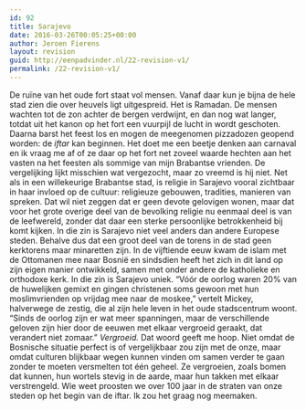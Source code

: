 ```yaml
---
id: 92
title: Sarajevo
date: 2016-03-26T00:05:25+00:00
author: Jeroen Fierens
layout: revision
guid: http://eenpadvinder.nl/22-revision-v1/
permalink: /22-revision-v1/
---
```

De ruïne van het oude fort staat vol mensen. Vanaf daar kun je bijna de hele stad zien die over heuvels ligt uitgespreid. Het is Ramadan. De mensen wachten tot de zon achter de bergen verdwijnt, en dan nog wat langer, totdat uit het kanon op het fort een vuurpijl de lucht in wordt geschoten. Daarna barst het feest los en mogen de meegenomen pizzadozen geopend worden: de *iftar* kan beginnen. Het doet me een beetje denken aan carnaval en ik vraag me af of ze daar op het fort net zoveel waarde hechten aan het vasten na het feesten als sommige van mijn Brabantse vrienden. De vergelijking lijkt misschien wat vergezocht, maar zo vreemd is hij niet. Net als in een willekeurige Brabantse stad, is religie in Sarajevo vooral zichtbaar in haar invloed op de cultuur: religieuze gebouwen, tradities, manieren van spreken. Dat wil niet zeggen dat er geen devote gelovigen wonen, maar dat voor het grote overige deel van de bevolking religie nu eenmaal deel is van de leefwereld, zonder dat daar een sterke persoonlijke betrokkenheid bij komt kijken. In die zin is Sarajevo niet veel anders dan andere Europese steden. Behalve dus dat een groot deel van de torens in de stad geen kerktorens maar minaretten zijn. In de vijftiende eeuw kwam de islam met de Ottomanen mee naar Bosnië en sindsdien heeft het zich in dit land op zijn eigen manier ontwikkeld, samen met onder andere de katholieke en orthodoxe kerk. In die zin is Sarajevo uniek. “Vóór de oorlog waren 20% van de huwelijken gemixt en gingen christenen soms gewoon met hun moslimvrienden op vrijdag mee naar de moskee,” vertelt Mickey, halverwege de zestig, die al zijn hele leven in het oude stadscentrum woont. “Sinds de oorlog zijn er wat meer spanningen, maar de verschillende geloven zijn hier door de eeuwen met elkaar vergroeid geraakt, dat verandert niet zomaar.” *Vergroeid.* Dat woord geeft me hoop. Niet omdat de Bosnische situatie perfect is of vergelijkbaar zou zijn met de onze, maar omdat culturen blijkbaar wegen kunnen vinden om samen verder te gaan zonder te moeten versmelten tot één geheel. Ze vergroeien, zoals bomen dat kunnen, hun wortels stevig in de aarde, maar hun takken met elkaar verstrengeld. Wie weet proosten we over 100 jaar in de straten van onze steden op het begin van de iftar. Ik zou het graag nog meemaken.